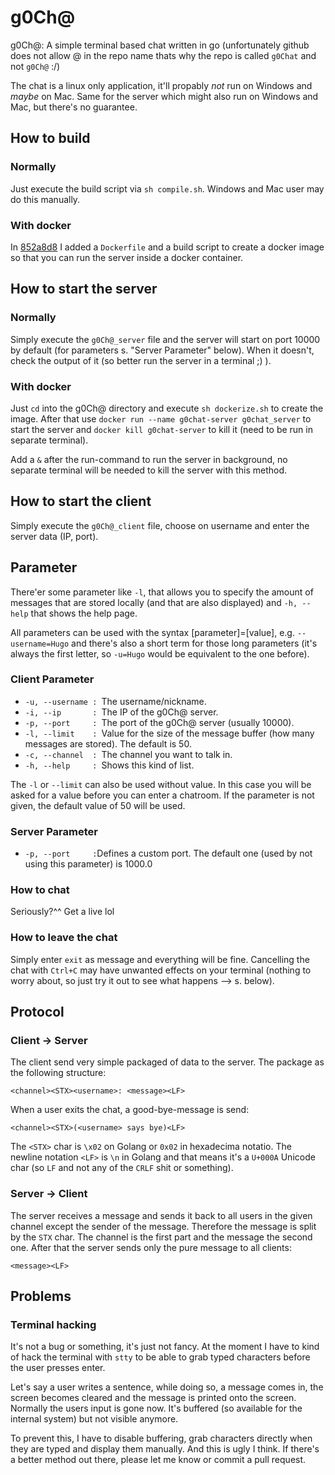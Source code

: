 # g0Ch@
g0Ch@: A simple terminal based chat written in go (unfortunately github does not allow @ in the repo name thats why the repo is called `g0Chat` and not `g0Ch@` :/)

The chat is a linux only application, it'll propably *not* run on Windows and *maybe* on Mac. Same for the server which might also run on Windows and Mac, but there's no guarantee.

## How to build
### Normally
Just execute the build script via `sh compile.sh`. Windows and Mac user may do this manually.

### With docker
In [852a8d8](https://github.com/hauke96/g0Chat/commit/852a8d85355ad2d0927bdaac6be465f5860c73d1) I added a `Dockerfile` and a build script to create a docker image so that you can run the server inside a docker container.

## How to start the server
### Normally
Simply execute the `g0Ch@_server` file and the server will start on port 10000 by default (for parameters s. "Server Parameter" below). When it doesn't, check the output of it (so better run the server in a terminal ;) ).

### With docker
Just `cd` into the g0Ch@ directory and execute `sh dockerize.sh` to create the image. After that use `docker run --name g0chat-server g0chat_server` to start the server and `docker kill g0chat-server` to kill it (need to be run in separate terminal).

Add a `&` after the run-command to run the server in background, no separate terminal will be needed to kill the server with this method.

## How to start the client
Simply execute the `g0Ch@_client` file, choose on username and enter the server data (IP, port).

## Parameter
There'er some parameter like `-l`, that allows you to specify the amount of messages that are stored locally (and that are also displayed) and `-h, --help` that shows the help page.

All parameters can be used with the syntax [parameter]=[value], e.g. `--username=Hugo` and there's also a short term for those long parameters (it's always the first letter, so `-u=Hugo` would be equivalent to the one before).
### Client Parameter
* `-u, --username : `The username/nickname.
* `-i, --ip       : `The IP of the g0Ch@ server.
* `-p, --port     : `The port of the g0Ch@ server (usually 10000).
* `-l, --limit    : `Value for the size of the message buffer (how many messages are stored). The default is 50.
* `-c, --channel  : `The channel you want to talk in.
* `-h, --help     : `Shows this kind of list.

The `-l` or `--limit` can also be used without value. In this case you will be asked for a value before you can enter a chatroom. If the parameter is not given, the default value of 50 will be used.

### Server Parameter
* `-p, --port     :`Defines a custom port. The default one (used by not using this parameter) is 1000.0

### How to chat
Seriously?^^ Get a live lol

### How to leave the chat
Simply enter `exit` as message and everything will be fine. Cancelling the chat with `Ctrl+C` may have unwanted effects on your terminal (nothing to worry about, so just try it out to see what happens --> s. below).

## Protocol
### Client -> Server
The client send very simple packaged of data to the server. The package as the following structure:
```
<channel><STX><username>: <message><LF>
```
When a user exits the chat, a good-bye-message is send:
```
<channel><STX>(<username> says bye)<LF>
```
The `<STX>` char is `\x02` on Golang or `0x02` in hexadecima notatio. The newline notation `<LF>` is `\n` in Golang and that means it's a `U+000A` Unicode char (so `LF` and not any of the `CRLF` shit or something).

### Server -> Client
The server receives a message and sends it back to all users in the given channel except the sender of the message. Therefore the message is split by the `STX` char. The channel is the first part and the message the second one. After that the server sends only the pure message to all clients:
```
<message><LF>
```

## Problems
### Terminal hacking
It's not a bug or something, it's just not fancy. At the moment I have to kind of hack the terminal with `stty` to be able to grab typed characters before the user presses enter.

Let's say a user writes a sentence, while doing so, a message comes in, the screen becomes cleared and the message is printed onto the screen. Normally the users input is gone now. It's buffered (so available for the internal system) but not visible anymore.

To prevent this, I have to disable buffering, grab characters directly when they are typed and display them manually. And this is ugly I think. If there's a better method out there, please let me know or commit a pull request.
